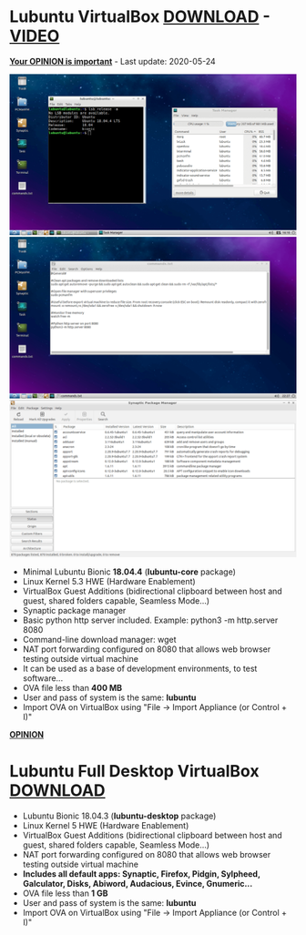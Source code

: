 # Lubuntu VirtualBox [DOWNLOAD](https://github.com/Virtual-Machines/Lubuntu-VirtualBox/releases/download/latest/LubuntuBionic.ova) - [VIDEO](https://www.youtube.com/watch?v=NAAUf0zA_iQ)

[**Your OPINION is important**](https://github.com/Virtual-Machines/Lubuntu-VirtualBox/issues/1) - Last update: 2020-05-24

![Lubuntu](https://raw.githubusercontent.com/Virtual-Machines/Lubuntu-VirtualBox/master/lubuntu.png)
![Commands](https://raw.githubusercontent.com/Virtual-Machines/Lubuntu-VirtualBox/master/commands.png)
![Synaptic](https://raw.githubusercontent.com/Virtual-Machines/Lubuntu-VirtualBox/master/Synaptic.png)

- Minimal Lubuntu Bionic **18.04.4** (**lubuntu-core** package)
- Linux Kernel 5.3 HWE (Hardware Enablement)
- VirtualBox Guest Additions (bidirectional clipboard between host and guest, shared folders capable, Seamless Mode...)
- Synaptic package manager
- Basic python http server included. Example: python3 -m http.server 8080
- Command-line download manager: wget
- NAT port forwarding configured on 8080 that allows web browser testing outside virtual machine
- It can be used as a base of development environments, to test software...
- OVA file less than **400 MB**
- User and pass of system is the same: **lubuntu**
- Import OVA on VirtualBox using "File -> Import Appliance (or Control + I)"

[**OPINION**](https://github.com/Virtual-Machines/Lubuntu-VirtualBox/issues/1)

# Lubuntu Full Desktop VirtualBox [DOWNLOAD](https://github.com/Virtual-Machines/Lubuntu-VirtualBox/releases/download/latest/LubuntuBionicFull.ova)
- Lubuntu Bionic 18.04.3 (**lubuntu-desktop** package)
- Linux Kernel 5 HWE (Hardware Enablement)
- VirtualBox Guest Additions (bidirectional clipboard between host and guest, shared folders capable, Seamless Mode...)
- NAT port forwarding configured on 8080 that allows web browser testing outside virtual machine
- **Includes all default apps: Synaptic, Firefox, Pidgin, Sylpheed, Galculator, Disks, Abiword, Audacious, Evince, Gnumeric...**
- OVA file less than **1 GB**
- User and pass of system is the same: **lubuntu**
- Import OVA on VirtualBox using "File -> Import Appliance (or Control + I)"
